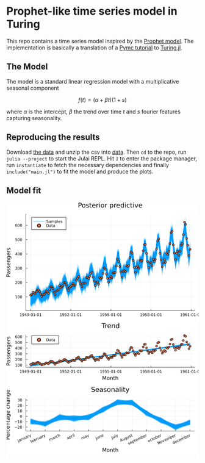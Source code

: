 # Prophet-like time series model in Turing
This repo contains a time series model inspired by the [Prophet model](https://peerj.com/preprints/3190/). The implementation is basically a translation of a [Pymc tutorial](https://docs.pymc.io/en/v3/pymc-examples/examples/time_series/Air_passengers-Prophet_with_Bayesian_workflow.html) to [Turing.jl](https://turing.ml/stable/).

## The Model
The model is a standard linear regression model with a multiplicative seasonal component

$$f(t) = (\alpha + \beta t)(1 + s)$$

where $\alpha$ is the intercept, $\beta$ the trend over time $t$ and $s$ fourier features capturing seasonality.

## Reproducing the results
Download [the data](https://www.kaggle.com/datasets/rakannimer/air-passengers) and unzip the csv into [data](./data).
Then `cd` to the repo, run `julia --project` to start the Julai REPL. Hit `]` to enter the package manager, run `instantiate` to fetch the necessary dependencies and finally `include("main.jl")` to fit the model and produce the plots.

## Model fit
![model fit](plots/linear_seasonality_posterior_predictive.png)